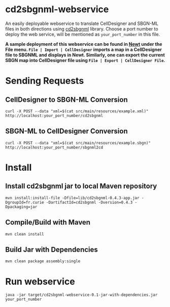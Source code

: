 # cd2sbgnml-webservice
An easily deployable webservice to translate CellDesigner and SBGN-ML files in both directions using [cd2sbgnml](https://github.com/sbgn/cd2sbgnml) library. Choose a port number to deploy the web service, will be mentioned as ```your_port_number``` in this file.

**A sample deployment of this webservice can be found in [Newt](http://web.newteditor.org/) under the File menu. ```File | Import | CellDesigner```  imports a map in a CellDesigner file to SBGNML and displays in Newt. Similarly, one can export the current SBGN map into CellDesigner file using ```File | Export | CellDesigner File```.**

# Sending Requests
## CellDesigner to SBGN-ML Conversion
```
curl -X POST --data "xml=$(cat src/main/resources/example.xml)" http://localhost:your_port_number/cd2sbgnml
```
## SBGN-ML to CellDesigner Conversion
```
curl -X POST --data "xml=$(cat src/main/resources/example.sbgn)" http://localhost:your_port_number/sbgnml2cd
```

# Install 
## Install cd2sbgnml jar to local Maven repository
```
mvn install:install-file -Dfile=lib/cd2sbgnml-0.4.3-app.jar -DgroupId=fr.curie -DartifactId=cd2sbgnml -Dversion=0.4.3 -Dpackaging=jar
```

## Compile/Build with Maven
```
mvn clean install
```

## Build Jar with Dependencies 
```
mvn clean package assembly:single
```

# Run webservice
```
java -jar target/cd2sbgnml-webservice-0.1-jar-with-dependencies.jar your_port_number
```

